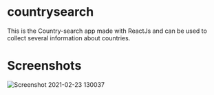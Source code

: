 # countrysearch
This is the Country-search app made with ReactJs and can be used to collect several information about countries.



# Screenshots 

![Screenshot 2021-02-23 130037](https://user-images.githubusercontent.com/65112923/108813545-3c004080-75d7-11eb-9784-ceee27f951a3.png)

